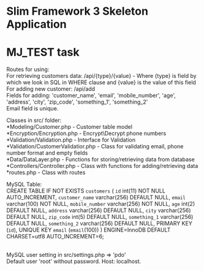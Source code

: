 # Slim Framework 3 Skeleton Application
# MJ_TEST task

Routes for using:</br>
        For retrieving customers data: /api/{type}/{value} - Where {type} is field by which we look in SQL in WHERE clause and {value} is the value of this field</br>
        For adding new customer: /api/add</br>
                Fields for adding: 'customer_name', 'email', 'mobile_number', 'age', 'address', 'city', 'zip_code', 'something_1', 'something_2'</br>
                Email field is unique.</br>

Classes in src/ folder:</br>
        *Modeling/Customer.php   - Customer table model</br>
        *Encryption/Encryption.php - Encrypt\Decrypt phone numbers</br>
        *Validation/Validation.php - Interface for Validation</br>
        *Validation/CustomerValidatior.php - Class for validating email, phone number format and empty fields</br>
        *Data/DataLayer.php  - Functions for storing/retrieving data from database</br>
        *Controllers/Controller.php - Class with functions for adding/retrieving data</br>
        *routes.php - Class with routes</br>


MySQL Table:</br>
        CREATE TABLE IF NOT EXISTS `customers` (
          `id` int(11) NOT NULL AUTO_INCREMENT,
          `customer_name` varchar(256) DEFAULT NULL,
          `email` varchar(100) NOT NULL,
          `mobile_number` varchar(256) NOT NULL,
          `age` int(2) DEFAULT NULL,
          `address` varchar(256) DEFAULT NULL,
          `city` varchar(256) DEFAULT NULL,
          `zip_code` int(5) DEFAULT NULL,
          `something_1` varchar(256) DEFAULT NULL,
          `something_2` varchar(256) DEFAULT NULL,
          PRIMARY KEY (`id`),
          UNIQUE KEY `email` (`email`(100))
        ) ENGINE=InnoDB  DEFAULT CHARSET=utf8 AUTO_INCREMENT=6;

</br>
        MySQL user setting in src/settings.php => 'pdo'</br>
        Default user 'root' without password. Host: localhost.</br>
